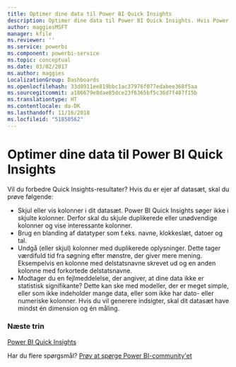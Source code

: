 ```yaml
---
title: Optimer dine data til Power BI Quick Insights
description: Optimer dine data til Power BI Quick Insights. Hvis Power BI ikke kan finde indsigter i dine data, kan du benytte følgende tiltag
author: maggiesMSFT
manager: kfile
ms.reviewer: ''
ms.service: powerbi
ms.component: powerbi-service
ms.topic: conceptual
ms.date: 03/02/2017
ms.author: maggies
LocalizationGroup: Dashboards
ms.openlocfilehash: 33d8911ee819bbc1ac37976f077edabee368f5aa
ms.sourcegitcommit: a186679e8dae85dce23f6365bf5c36d7f407f15b
ms.translationtype: HT
ms.contentlocale: da-DK
ms.lasthandoff: 11/16/2018
ms.locfileid: "51850562"
---
```

# <a name="optimize-your-data-for-power-bi-quick-insights"></a>Optimer dine data til Power BI Quick Insights
Vil du forbedre Quick Insights-resultater?  Hvis du er ejer af datasæt, skal du prøve følgende:

* Skjul eller vis kolonner i dit datasæt. Power BI Quick Insights søger ikke i skjulte kolonner.  Derfor skal du skjule duplikerede eller unødvendige kolonner og vise interessante kolonner.
* Brug en blanding af datatyper som f.eks. navne, klokkeslæt, datoer og tal.
* Undgå (eller skjul) kolonner med duplikerede oplysninger.  Dette tager værdifuld tid fra søgning efter mønstre, der giver mere mening.  Eksempelvis en kolonne med delstatsnavne skrevet ud og en anden kolonne med forkortede delstatsnavne.
* Modtager du en fejlmeddelelse, der angiver, at dine data ikke er statistisk signifikante?  Dette kan ske med modeller, der er meget simple, eller som ikke indeholder mange data, eller som ikke har dato- eller numeriske kolonner. Hvis du vil generere indsigter, skal dit datasæt have mindst én dimension og én måling.

### <a name="next-steps"></a>Næste trin
[Power BI Quick Insights](consumer/end-user-insights.md)

Har du flere spørgsmål? [Prøv at spørge Power BI-community'et](http://community.powerbi.com/)

